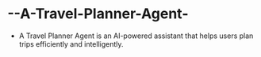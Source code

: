 # --A-Travel-Planner-Agent-
- A Travel Planner Agent is an AI-powered assistant that helps users plan trips efficiently  and intelligently. 

